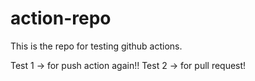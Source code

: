 # action-repo

This is the repo for testing github actions.

Test 1 -> for push action again!!
Test 2 -> for pull request!
